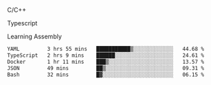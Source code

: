 <p>C/C++</p>
<p> Typescript</p>
<p>Learning Assembly</p>

<!--START_SECTION:waka-->

```txt
YAML         3 hrs 55 mins   ███████████▒░░░░░░░░░░░░░   44.68 %
TypeScript   2 hrs 9 mins    ██████░░░░░░░░░░░░░░░░░░░   24.61 %
Docker       1 hr 11 mins    ███▒░░░░░░░░░░░░░░░░░░░░░   13.57 %
JSON         49 mins         ██▒░░░░░░░░░░░░░░░░░░░░░░   09.31 %
Bash         32 mins         █▓░░░░░░░░░░░░░░░░░░░░░░░   06.15 %
```

<!--END_SECTION:waka-->
